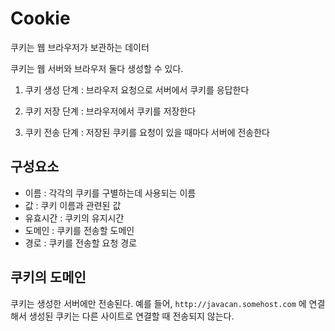 # Cookie

쿠키는 웹 브라우저가 보관하는 데이터

쿠키는 웹 서버와 브라우저 둘다 생성할 수 있다.

1. 쿠키 생성 단계 : 브라우저 요청으로 서버에서 쿠키를 응답한다

2. 쿠키 저장 단계 : 브라우저에서 쿠키를 저장한다

3. 쿠키 전송 단계 : 저장된 쿠키를 요청이 있을 때마다 서버에 전송한다

## 구성요소

- 이름 : 각각의 쿠키를 구별하는데 사용되는 이름
- 값 : 쿠키 이름과 관련된 값
- 유효시간 : 쿠키의 유지시간
- 도메인 : 쿠키를 전송할 도메인
- 경로 : 쿠키를 전송할 요청 경로

## 쿠키의 도메인

쿠키는 생성한 서버에만 전송된다. 예를 들어, `http://javacan.somehost.com` 에 연결해서 생성된 쿠키는 다른 사이트로 연결할 때 전송되지 않는다.

